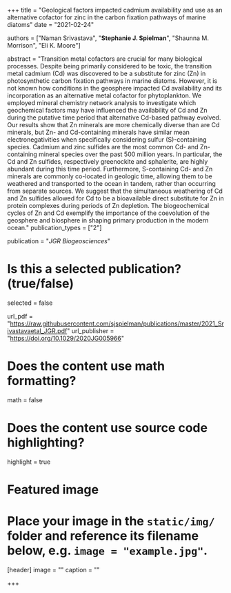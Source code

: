 +++
title = "Geological factors impacted cadmium availability and use as an alternative cofactor for zinc in the carbon fixation pathways of marine diatoms"
date = "2021-02-24"

authors = ["Naman Srivastava", "**Stephanie J. Spielman**", "Shaunna M. Morrison", "Eli K. Moore"]

abstract = "Transition metal cofactors are crucial for many biological processes. Despite being primarily considered to be toxic, the transition metal cadmium (Cd) was discovered to be a substitute for zinc (Zn) in photosynthetic carbon fixation pathways in marine diatoms. However, it is not known how conditions in the geosphere impacted Cd availability and its incorporation as an alternative metal cofactor for phytoplankton. We employed mineral chemistry network analysis to investigate which geochemical factors may have influenced the availability of Cd and Zn during the putative time period that alternative Cd-based pathway evolved. Our results show that Zn minerals are more chemically diverse than are Cd minerals, but Zn- and Cd-containing minerals have similar mean electronegativities when specifically considering sulfur (S)-containing species. Cadmium and zinc sulfides are the most common Cd- and Zn-containing mineral species over the past 500 million years. In particular, the Cd and Zn sulfides, respectively greenockite and sphalerite, are highly abundant during this time period. Furthermore, S-containing Cd- and Zn minerals are commonly co-located in geologic time, allowing them to be weathered and transported to the ocean in tandem, rather than occurring from separate sources. We suggest that the simultaneous weathering of Cd and Zn sulfides allowed for Cd to be a bioavailable direct substitute for Zn in protein complexes during periods of Zn depletion. The biogeochemical cycles of Zn and Cd exemplify the importance of the coevolution of the geosphere and biosphere in shaping primary production in the modern ocean."
publication_types = ["2"]

publication = "*JGR Biogeosciences*"

# Is this a selected publication? (true/false)
selected = false

url_pdf = "https://raw.githubusercontent.com/sjspielman/publications/master/2021_Srivastavaetal_JGR.pdf"
url_publisher = "https://doi.org/10.1029/2020JG005966"
# Does the content use math formatting?
math = false

# Does the content use source code highlighting?
highlight = true

# Featured image
# Place your image in the `static/img/` folder and reference its filename below, e.g. `image = "example.jpg"`.
[header]
image = ""
caption = ""

+++